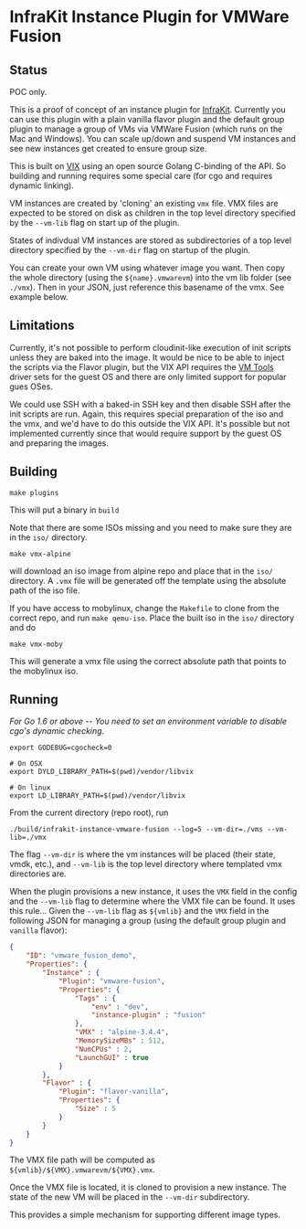 InfraKit Instance Plugin for VMWare Fusion
==========================================

## Status

POC only.

This is a proof of concept of an instance plugin for [InfraKit](https://github.com/docker/infrakit).
Currently you can use this plugin with a plain vanilla flavor plugin and the default group plugin to
manage a group of VMs via VMWare Fusion (which runs on the Mac and Windows).  You can scale up/down and suspend
VM instances and see new instances get created to ensure group size.

This is built on [VIX](http://blogs.vmware.com/vix/) using an open source Golang C-binding of the API.  So building
and running requires some special care (for cgo and requires dynamic linking).

VM instances are created by 'cloning' an existing `vmx` file.  VMX files are expected to be stored on disk as
children in the top level directory specified by the `--vm-lib` flag on start up of the plugin.

States of indivdual VM instances are stored as subdirectories of a top level directory specified by the `--vm-dir` flag
on startup of the plugin.

You can create your own VM using whatever image you want.  Then copy the whole directory (using the `${name}.vmwarevm`)
into the vm lib folder (see `./vmx`).  Then in your JSON, just reference this basename of the vmx.
See example below.

## Limitations

Currently, it's not possible to perform cloudinit-like execution of init scripts unless they are baked into the image.
It would be nice to be able to inject the scripts via the Flavor plugin, but the VIX API requires the [VM Tools](https://blogs.vmware.com/vsphere/2015/09/vmware-tools-10-0-0-released.html)
driver sets for the guest OS and there are only limited support for popular gues OSes.

We could use SSH with a baked-in SSH key and then disable SSH after the init scripts are run.  Again, this requires
special preparation of the iso and the vmx, and we'd have to do this outside the VIX API.  It's possible but not implemented
currently since that would require support by the guest OS and preparing the images.


## Building

```shell
make plugins
```

This will put a binary in `build`

Note that there are some ISOs missing and you need to make sure they are in the `iso/` directory.

```shell
make vmx-alpine
```
will download an iso image from alpine repo and place that in the `iso/` directory.
A `.vmx` file will be generated off the template using the absolute path of the iso file.

If you have access to mobylinux, change the `Makefile` to clone from the correct repo, and run
`make qemu-iso`.  Place the built iso in the `iso/` directory and do

```shell
make vmx-moby
```

This will generate a vmx file using the correct absolute path that points to the mobylinux iso.

## Running

*For Go 1.6 or above -- You need to set an environment variable to disable cgo's dynamic checking*.

```shell
export GODEBUG=cgocheck=0
```

```shell
# On OSX
export DYLD_LIBRARY_PATH=$(pwd)/vendor/libvix
```

```shell
# On linux
export LD_LIBRARY_PATH=$(pwd)/vendor/libvix
```

From the current directory (repo root), run

```shell
./build/infrakit-instance-vmware-fusion --log=5 --vm-dir=./vms --vm-lib=./vmx
```

The flag `--vm-dir` is where the vm instances will be placed (their state, vmdk, etc.), and
`--vm-lib` is the top level directory where templated vmx directories are.

When the plugin provisions a new instance, it uses the `VMX` field in the config and the
`--vm-lib` flag to determine where the VMX file can be found.  It uses this rule...
Given the `--vm-lib` flag as `${vmlib}` and the `VMX` field in the following JSON for managing
a group (using the default group plugin and `vanilla` flavor):

```json
{
    "ID": "vmware_fusion_demo",
    "Properties": {
        "Instance" : {
            "Plugin": "vmware-fusion",
            "Properties": {
                "Tags" : {
                    "env" : "dev",
                    "instance-plugin" : "fusion"
                },
                "VMX" : "alpine-3.4.4",
                "MemorySizeMBs" : 512,
                "NumCPUs" : 2,
                "LaunchGUI" : true
            }
        },
        "Flavor" : {
            "Plugin": "flavor-vanilla",
            "Properties": {
                "Size" : 5
            }
        }
    }
}
```

The VMX file path will be computed as `${vmlib}/${VMX}.vmwarevm/${VMX}.vmx`.

Once the VMX file is located, it is cloned to provision a new instance.  The state of the new VM will
be placed in the `--vm-dir` subdirectory.

This provides a simple mechanism for supporting different image types.
